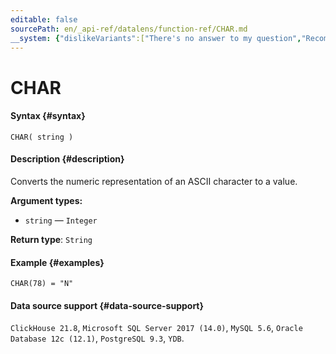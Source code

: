 ```yaml
---
editable: false
sourcePath: en/_api-ref/datalens/function-ref/CHAR.md
__system: {"dislikeVariants":["There's no answer to my question","Recommendations aren't helpful","Content does not match the title","Other"]}
---
```


# CHAR



#### Syntax {#syntax}


```
CHAR( string )
```

#### Description {#description}
Converts the numeric representation of an ASCII character to a value.

**Argument types:**
- `string` — `Integer`


**Return type**: `String`

#### Example {#examples}

```
CHAR(78) = "N"
```


#### Data source support {#data-source-support}

`ClickHouse 21.8`, `Microsoft SQL Server 2017 (14.0)`, `MySQL 5.6`, `Oracle Database 12c (12.1)`, `PostgreSQL 9.3`, `YDB`.
